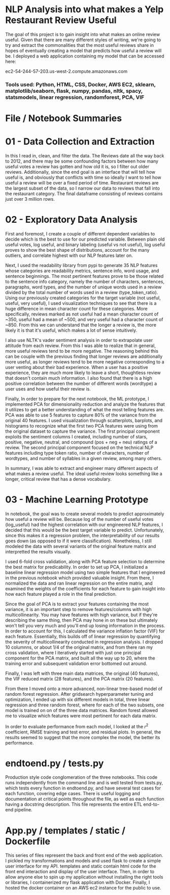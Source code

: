 # NLP Analysis into what makes a Yelp Restaurant Review Useful

The goal of this project is to gain insight into what makes an online review useful. Given that there are many different styles of writing, we're going to try and extract the commonalities that the most useful reviews share in hopes of eventually creating a model that predicts how useful a review will be. I deployed a web application containing my model that can be accessed here:

ec2-54-244-57-203.us-west-2.compute.amazonaws.com

### Tools used: Python, HTML, CSS, Docker, AWS EC2, sklearn, matplotlib/seaborn, flask, numpy, pandas, nltk, spacy, statsmodels, linear regression, randomforest, PCA, VIF

# File / Notebook Summaries

# 01 - Data Collection and Extraction

In this I read in, clean, and filter the data. The Reviews date all the way back to 2012, and there may be some confounding factors between how many useful votes a review has gotten and how old it is, so I filter out older reviews. Additionally, since the end goal is an interface that will tell how useful is, and obviously that conflicts with time so ideally I want to tell how useful a review will be over a fixed period of time. Restaurant reviews are the largest subset of the data, so I narrow our data to reviews that fall into the restaurant category. The final dataframe consisting of reviews contains just over 3 million rows.

# 02 - Exploratory Data Analysis

First and foremost, I create a couple of different dependent variables to decide which is the best to use for our predicted variable. Between plain old useful votes, log useful, and binary labeling (useful vs not useful), log useful proves to show the best shape of distributions, account for the many outliers, and correlate highest with our NLP features later on. 

Next, I used the readability library from pypi to generate 35 NLP features whose categories are readability metrics, sentence info, word usage, and sentence beginnings. The most pertinent features prove to be those related to the sentence info category, namely the number of characters, sentences, paragraphs, word types, and the number of unique words used in a review divided by the total number of words used in a review (type_token_ratio). Using our previously created categories for the target variable (not useful, useful, very useful), I used visualization techniques to see that there is a huge difference in mean character count for these categories. More specifically, reviews marked as not useful had a mean character count of ~350, useful had a mean of ~500, and very useful had a character count of ~850. From this we can understand that the longer a review is, the more likely it is that it's useful, which makes a lot of sense intuitively. 

I also use NLTK's vader sentiment analysis in order to extrapolate user attitude from each review. From this I was able to realize that in general, more useful reviews tend to be more negative. The reasoning behind this can be couple with the previous finding that longer reviews are additionally more useful, as longer reviews tend to be more negative corresponding to a user venting about their bad experience. When a user has a positive experience, they are much more likely to leave a short, thoughtless review that doesn't contain much information. I also found that there is a high positive correlation between the number of different words (wordtype) a user uses and how useful their review is. 

Finally, In order to prepare for the next notebook, the ML prototype, I implemented PCA for dimensionality reduction and analyze the features that it utilizes to get a better understanding of what the most telling features are. PCA was able to use 5 features to capture 80% of the variance from the original 40 features. I used visualization through scatterplots, barplots, and histograms to recognize what the first two PCA features were using from the original dataset to capture the variance. The first principal component exploits the sentiment columns I created, including number of stars, positive, negative, neutral, and compound (pos + neg + neu) ratings of a review. The second principal component focused on the technical NLP features including type token ratio, number of characters, number of wordtypes, and number of syllables in a given review, among many others. 

In summary, I was able to extract and engineer many different aspects of what makes a review useful. The ideal useful review looks something like a longer, critical review that has a dense vocabulary. 

# 03 - Machine Learning Prototype

In notebook, the goal was to create several models to predict approximately how useful a review will be. Because log of the number of useful votes (log_useful) had the highest correlation with our engineered NLP features, I decided that this would be the best target variable to predict. Unfortunately, since this makes it a regression problem, the interpretability of our results goes down (as opposed to if it were classification). Nonetheless, I still modeled the data with several variants of the original feature matrix and interpretted the results visually. 

I used 6-fold cross validation, along with PCA feature selection to determine the best matrix for predicability. In order to set up PCA, I initialized a baseline linear regression model using two simple features that I engineered in the previous notebook which provided valuable insight. From there, I normalized the data and ran linear regression on the entire matrix, and examined the weights of the coefficients for each feature to gain insight into how each feature played a role in the final prediction. 

Since the goal of PCA is to extract your features containing the most variance, it is an important step to remove features/columns with high multicollinearity. You may have features with high variance, but if they're describing the same thing, then PCA may hone in on these but ultimately won't tell you very much and you'll end up losing information in the process. In order to account for this, I calculated the variance inflation factor (VIF) for each feature. Essentially, this builds off of linear regression by quantifying the severity of multicollinearity conducted in regression analysis. I dropped 10 columnns, or about 1/4 of the original matrix, and from there ran my cross validation, where I iteratively started with just one principal component for the PCA matrix, and built all the way up to 20, where the training error and subsequent validation error bottomed out around. 

Finally, I was left with three main data matrices, the original (40 features), the VIF reduced matrix (28 features), and the PCA matrix (20 features). 

From there I moved onto a more advanced, non-linear tree-based model of random forest regression. After gridsearch hyperparameter tuning and optimization, I ended up with six different models in total, three linear regression and three random forest, where for each of the two subsets, one model is trained on on of the three data matrices. Random forest allowed me to visualize which features were most pertinent for each data matrix.

In order to evaluate performance from each model, I looked at the $r^2$ coefficient, RMSE training and test error, and residual plots. In general, the results seemed to suggest that the more complex the model, the better its performance. 


# endtoend.py / tests.py

Production style code conglomeration of the three notebooks. This code runs independently from the command line and is well tested from tests.py, which tests every function in endtoend.py, and have several test cases for each function, covering edge cases. There is useful logging and documentation at critical points throughout the file, as well as each function having a docstring description. This file represents the entire ETL end-to-end pipeline.

# App.py / templates / static / Dockerfile

This series of files represent the back and front end of the web application. I pickled my transformations and models and used flask to create a simple user interface for my API. templates and static contain html code for the front end interaction and display of the user interface. Then, in order to allow anyone else to spin up my application without installing the right tools or libraries, I containerized my flask application with Docker. Finally, I hosted the docker container on an AWS ec2 instance for the public to use. 
